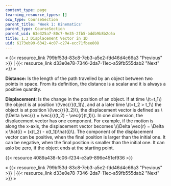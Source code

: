 ```yaml
---
content_type: page
learning_resource_types: []
ocw_type: CourseSection
parent_title: 'Week 1: Kinematics'
parent_type: CourseSection
parent_uid: 63e325a7-80c7-9e35-2fb5-bddb9b8b2c6a
title: 1.3 Displacement Vector in 1D
uid: 6173eb99-6342-4c07-c274-ecc71fbee808
---
```


« {{< resource_link 799bf53d-83c8-7eb3-a5e2-fdd46d4c66a3 "Previous" >}} | {{< resource_link d33e0e78-7346-2da7-11ec-a59fb555dab2 "Next" >}} »

**Distance:** Is the length of the path travelled by an object between two points in space. From its definition, the distance is a scalar and it is always a positive quantity.

**Displacement:** Is the change in the position of an object. If at time \\(t=t\_1\\) the object is at position \\(\\vec{r}(t\_1)\\), and at a later time \\(t=t\_2 > t\_1\\) the object is at position \\(\\vec{r}(t\_2)\\), the displacement vector is defined as \\(\\Delta \\vec{r} = \\vec{r}(t\_2) - \\vec{r}(t\_1)\\). In one dimension, the displacement vector has one component. For example, if the motion is along the x-axis, the displacement vector becomes \\(\\Delta \\vec{r} = \\Delta x \\hat{i} = (x(t\_2) - x(t\_1))\\hat{i}\\). The component of the displacement vector can be positive, when the final position is larger than the initial one. It can be negative, when the final position is smaller than the initial one. It can aslo be zero, if the object ends at the starting point.

{{< resource 4089a438-fc06-f234-e3a9-896e451ef936 >}}

« {{< resource_link 799bf53d-83c8-7eb3-a5e2-fdd46d4c66a3 "Previous" >}} | {{< resource_link d33e0e78-7346-2da7-11ec-a59fb555dab2 "Next" >}} »